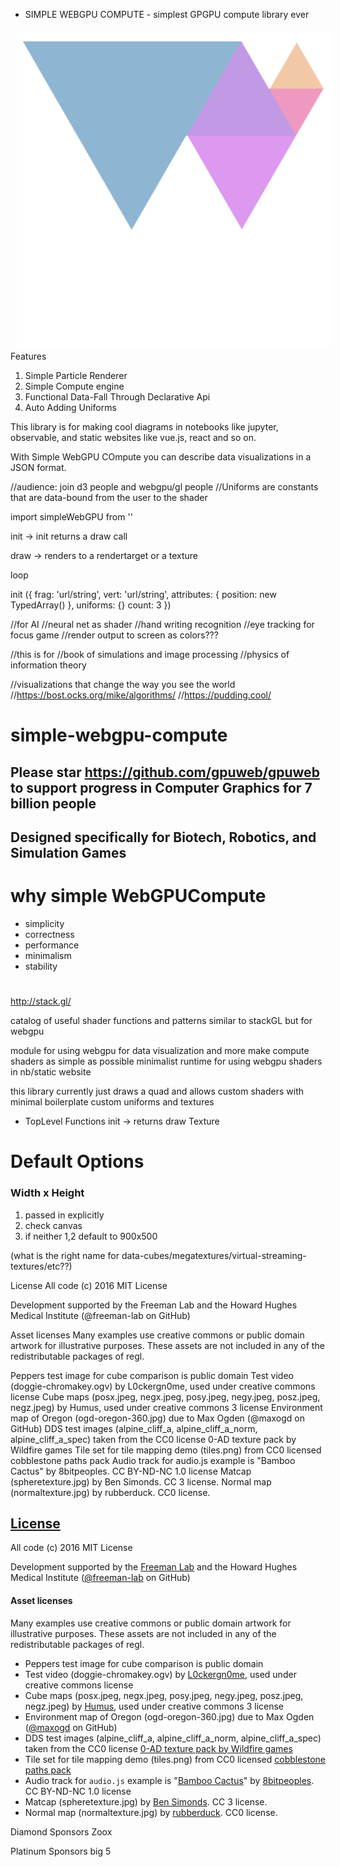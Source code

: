 - SIMPLE WEBGPU COMPUTE - 
simplest GPGPU compute library ever


<a href="https://d3js.org">
<img src="./demos/webgpu.png" align="left" hspace="10" vspace="6">
</a>


Features 
1. Simple Particle Renderer 
2. Simple Compute engine
3. Functional Data-Fall Through Declarative Api
4. Auto Adding Uniforms 


This library is for making cool diagrams in notebooks like jupyter, observable, and static websites like vue.js, react and so on. 

With Simple WebGPU COmpute you can describe data visualizations in a JSON format.






//audience: join d3 people and webgpu/gl people
//Uniforms are constants that are data-bound from the user to the shader 




import simpleWebGPU from ''


init -> init returns a draw call

draw -> renders to a rendertarget or a texture

loop







init ({
  frag: 'url/string',
  vert: 'url/string',
  attributes: {
    position: new TypedArray()
  },
  uniforms: {}
  count: 3
})












































//for AI 
//neural net as shader
//hand writing recognition
//eye tracking for focus game
//render output to screen as colors???

//this is for 
//book of simulations and image processing 
//physics of information theory

//visualizations that change the way you see the world
//https://bost.ocks.org/mike/algorithms/
//https://pudding.cool/


# simple-webgpu-compute
## Please star https://github.com/gpuweb/gpuweb to support progress in Computer Graphics for 7 billion people
## Designed specifically for Biotech, Robotics, and Simulation Games


# why simple WebGPUCompute
* simplicity
* correctness
* performance
* minimalism
* stability

# 
http://stack.gl/

catalog of useful shader functions and patterns similar to stackGL but for webgpu

module for using webgpu for data visualization and more
make compute shaders as simple as possible
minimalist runtime for using webgpu shaders in nb/static website




this library currently just draws a quad and allows
  custom shaders with minimal boilerplate
  custom uniforms and textures 

* TopLevel Functions
init -> returns draw
Texture 

# Default Options
### Width x Height
1. passed in explicitly
2. check canvas 
3. if neither 1,2 default to 900x500

(what is the right name for data-cubes/megatextures/virtual-streaming-textures/etc??)




License
All code (c) 2016 MIT License

Development supported by the Freeman Lab and the Howard Hughes Medical Institute (@freeman-lab on GitHub)

Asset licenses
Many examples use creative commons or public domain artwork for illustrative purposes. These assets are not included in any of the redistributable packages of regl.

Peppers test image for cube comparison is public domain
Test video (doggie-chromakey.ogv) by L0ckergn0me, used under creative commons license
Cube maps (posx.jpeg, negx.jpeg, posy.jpeg, negy.jpeg, posz.jpeg, negz.jpeg) by Humus, used under creative commons 3 license
Environment map of Oregon (ogd-oregon-360.jpg) due to Max Ogden (@maxogd on GitHub)
DDS test images (alpine_cliff_a, alpine_cliff_a_norm, alpine_cliff_a_spec) taken from the CC0 license 0-AD texture pack by Wildfire games
Tile set for tile mapping demo (tiles.png) from CC0 licensed cobblestone paths pack
Audio track for audio.js example is "Bamboo Cactus" by 8bitpeoples. CC BY-ND-NC 1.0 license
Matcap (spheretexture.jpg) by Ben Simonds. CC 3 license.
Normal map (normaltexture.jpg) by rubberduck. CC0 license.

## [License](LICENSE)

All code (c) 2016 MIT License

Development supported by the [Freeman Lab](https://www.janelia.org/lab/freeman-lab) and the Howard Hughes Medical Institute ([@freeman-lab](https://github.com/freeman-lab) on GitHub)

#### Asset licenses

Many examples use creative commons or public domain artwork for illustrative purposes.  These assets are not included in any of the redistributable packages of regl.

* Peppers test image for cube comparison is public domain
* Test video (doggie-chromakey.ogv) by [L0ckergn0me](https://archive.org/details/L0ckergn0me-PixieGreenScreen446), used under creative commons license
* Cube maps (posx.jpeg, negx.jpeg, posy.jpeg, negy.jpeg, posz.jpeg, negz.jpeg) by [Humus](http://www.humus.name/index.php?page=Textures), used under creative commons 3 license
* Environment map of Oregon (ogd-oregon-360.jpg) due to Max Ogden ([@maxogd](https://github.com/maxogden) on GitHub)
* DDS test images (alpine_cliff_a, alpine_cliff_a_norm, alpine_cliff_a_spec) taken from the CC0 license [0-AD texture pack by Wildfire games](http://opengameart.org/content/0-ad-textures)
* Tile set for tile mapping demo (tiles.png) from CC0 licensed [cobblestone paths pack](http://opengameart.org/content/rpg-tiles-cobble-stone-paths-town-objects)
* Audio track for `audio.js` example is "[Bamboo Cactus](https://archive.org/details/8bp033)" by [8bitpeoples](https://archive.org/details/8bitpeoples).  CC BY-ND-NC 1.0 license
* Matcap (spheretexture.jpg) by [Ben Simonds](https://bensimonds.com/2010/07/30/matcap-generator/). CC 3 license.
* Normal map (normaltexture.jpg) by [rubberduck](http://opengameart.org/node/21219). CC0 license.


Diamond Sponsors 
Zoox 

Platinum Sponsors 
big 5

